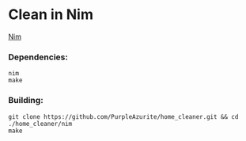 # Clean in Nim
[Nim](nim-lang.org/)

### Dependencies:
``` shell
nim
make
```

### Building:
``` shell
git clone https://github.com/PurpleAzurite/home_cleaner.git && cd ./home_cleaner/nim
make
```
